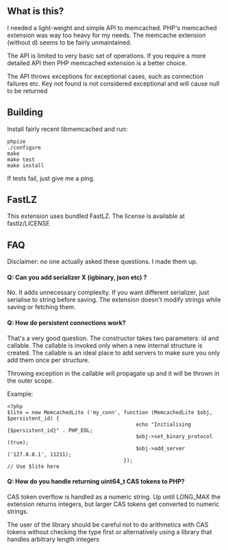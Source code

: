 What is this?
-------------

I needed a light-weight and simple API to memcached. PHP's memcached extension
was way too heavy for my needs. The memcache extension (without d) seems to be 
fairly unmaintained.

The API is limited to very basic set of operations. If you require a more detailed
API then PHP memcached extension is a better choice.

The API throws exceptions for exceptional cases, such as connection failures etc.
Key not found is not considered exceptional and will cause null to be returned

Building
--------

Install fairly recent libmemcached and run:

    phpize
    ./configure
    make
    make test
    make install

If tests fail, just give me a ping.

FastLZ
------

This extension uses bundled FastLZ. The license is available at fastlz/LICENSE

FAQ
---

Disclaimer: no one actually asked these questions. I made them up.


#### Q: Can you add serializer X (igbinary, json etc) ?

No. It adds unnecessary complexity. If you want different serializer, just serialise
to string before saving. The extension doesn't modify strings while saving or fetching them.


#### Q: How do persistent connections work?

That's a very good question. The constructor takes two parameters: id and callable.
The callable is invoked only when a new internal structure is created. The callable
is an ideal place to add servers to make sure you only add them once per structure.

Throwing exception in the callable will propagate up and it will be thrown in the outer
scope.

Example:

    <?php
    $lite = new MemcachedLite ('my_conn', function (MemcachedLite $obj, $persistent_id) {
                                              echo "Initialising {$persistent_id}" . PHP_EOL;
                                              $obj->set_binary_protocol (true);
                                              $obj->add_server ('127.0.0.1', 11211);
                                          });
    // Use $lite here


#### Q: How do you handle returning uint64_t CAS tokens to PHP?

CAS token overflow is handled as a numeric string. Up until LONG_MAX the extension returns
integers, but larger CAS tokens get converted to numeric strings.

The user of the library should be careful not to do arithmetics with CAS tokens without
checking the type first or alternatively using a library that handles arbitrary length
integers

